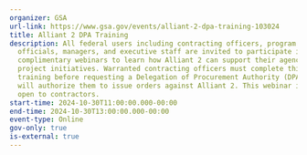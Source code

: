 ```yaml
---
organizer: GSA
url-link: https://www.gsa.gov/events/alliant-2-dpa-training-103024
title: Alliant 2 DPA Training
description: All federal users including contracting officers, program office
  officials, managers, and executive staff are invited to participate in these
  complimentary webinars to learn how Alliant 2 can support their agency IT
  project initiatives. Warranted contracting officers must complete this
  training before requesting a Delegation of Procurement Authority (DPA), which
  will authorize them to issue orders against Alliant 2. This webinar is not
  open to contractors.
start-time: 2024-10-30T11:00:00.000-00:00
end-time: 2024-10-30T13:00:00.000-00:00
event-type: Online
gov-only: true
is-external: true
---
```


